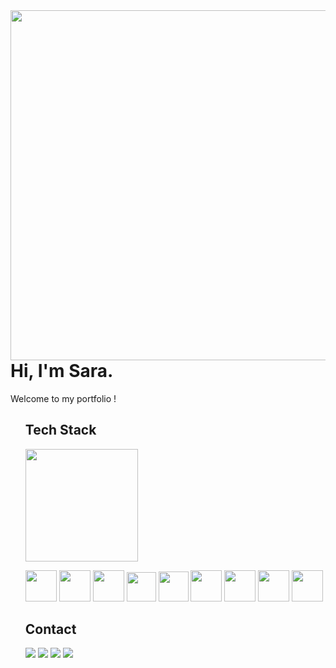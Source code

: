 <img align="right" src="https://user-images.githubusercontent.com/98292860/179035132-2e73c22f-b3b0-4c7d-bffd-0ce94daa68f8.gif" height="560px">

<h1>Hi, I'm Sara.  </h1>
<p> Welcome to my portfolio !</p>

<ul>



## Tech Stack

  <img height="180em" src="https://github-readme-stats.vercel.app/api/top-langs/?username=Sara-lirio&layout=compact&langs_count=7&theme=dracula"/></br>

<img src="https://cdn-icons-png.flaticon.com/512/524/524545.png" width="50px;">
<img src="https://diegomariano.com/wp-content/uploads/2020/08/logo-2582747_640-e1597771254582.png" width="50px;">
<img src="https://logospng.org/download/javascript/logo-javascript-1024.png" width="50px;">
<img src="https://upload.wikimedia.org/wikipedia/commons/thumb/4/4c/Typescript_logo_2020.svg/640px-Typescript_logo_2020.svg.png"  width="47px;">
<img src="https://avatars.githubusercontent.com/u/18133?s=200&v=4" width="48px;">
 <img src="http://victorvhpg.github.io/minicurso-react.js/slides/img/logo.png" width="50px">
<img src="https://miro.medium.com/max/400/1*tfZa4vsI6UusJYt_fzvGnQ.png"  width="50px;">
<img src="https://assets.asana.biz/transform/ba9b63a3-f255-4088-b5fe-14ab4628f50b/logo-app-figma" width="50px;" >
<img src="https://cdn-icons-png.flaticon.com/512/226/226777.png" width="50px;"/>

## Contact 

  <a href = "mailto:saraeliza.lirio@gmail.com"><img src="https://img.shields.io/badge/-Gmail-%23333?style=for-the-badge&logo=gmail&logoColor=white" target="_blank"></a>
  <a href="https://www.linkedin.com/in/saralirio/" target="_blank"><img src="https://img.shields.io/badge/-LinkedIn-%230077B5?style=for-the-badge&logo=linkedin&logoColor=white" target="_blank"></a> 
<a href = "https://www.codewars.com/users/Sara-Lirio"><img src="https://camo.githubusercontent.com/9302030df1576ff819e48ca282a375a9f54f85026dabec3d7362af3bff9567dd/68747470733a2f2f696d672e736869656c64732e696f2f62616467652f436f6465776172732d4231333631453f7374796c653d666f722d7468652d6261646765266c6f676f3d436f646577617273266c6f676f436f6c6f723d7768697465" target="_blank"></a>
<a href = "https://discord.com/users/7814"><img src="https://camo.githubusercontent.com/3f990cfefb64f13d28397fe586c3aa38a81fde585de479205d63c79363ebe07a/68747470733a2f2f696d672e736869656c64732e696f2f62616467652f446973636f72642d3732383944413f7374796c653d666f722d7468652d6261646765266c6f676f3d646973636f7264266c6f676f436f6c6f723d7768697465" target="_blank"></a>
